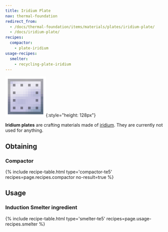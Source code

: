 ```yaml
---
title: Iridium Plate
nav: thermal-foundation
redirect_from:
  - /docs/thermal-foundation/items/materials/plates/iridium-plate/
  - /docs/iridium-plate/
recipes:
  compactor:
    - plate-iridium
usage-recipes:
  smelter:
    - recycling-plate-iridium
---
```


![Iridium plate](/assets/images/thermal-foundation/plate-iridium.png){:style="height: 128px"}


**Iridium plates** are crafting materials made of
[iridium](/docs/thermal-foundation/iridium-ingot/). They are currently not used for anything.


Obtaining
---------

### Compactor
{% include recipe-table.html type='compactor-te5' recipes=page.recipes.compactor no-result=true %}


Usage
-----

### Induction Smelter ingredient
{% include recipe-table.html type='smelter-te5' recipes=page.usage-recipes.smelter %}
